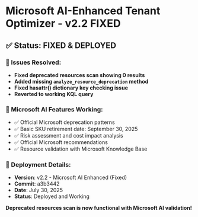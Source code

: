 # Microsoft AI-Enhanced Tenant Optimizer - v2.2 FIXED

## ✅ Status: FIXED & DEPLOYED

### 🔧 Issues Resolved:
- **Fixed deprecated resources scan showing 0 results**
- **Added missing `analyze_resource_deprecation` method**
- **Fixed hasattr() dictionary key checking issue**  
- **Reverted to working KQL query**

### 🧠 Microsoft AI Features Working:
- ✅ Official Microsoft deprecation patterns
- ✅ Basic SKU retirement date: September 30, 2025
- ✅ Risk assessment and cost impact analysis
- ✅ Official Microsoft recommendations
- ✅ Resource validation with Microsoft Knowledge Base

### 🚀 Deployment Details:
- **Version**: v2.2 - Microsoft AI Enhanced (Fixed)
- **Commit**: a3b3442
- **Date**: July 30, 2025
- **Status**: Deployed and Working

**Deprecated resources scan is now functional with Microsoft AI validation!**
